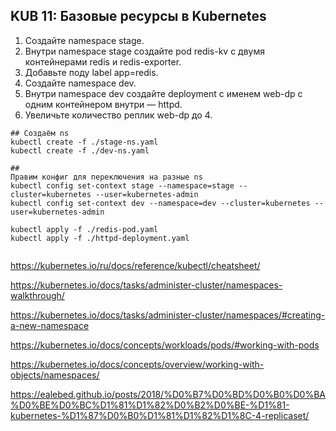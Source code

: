 ## KUB 11: Базовые ресурсы в Kubernetes

1. Создайте namespace stage.
2. Внутри namespace stage создайте pod redis-kv с двумя контейнерами redis и redis-exporter.
3. Добавьте поду label app=redis.
4. Создайте namespace dev.
5. Внутри namespace dev создайте deployment с именем web-dp с одним контейнером внутри — httpd.
6. Увеличьте количество реплик web-dp до 4.

```
## Создаём ns
kubectl create -f ./stage-ns.yaml
kubectl create -f ./dev-ns.yaml

##
Правим конфиг для переключения на разные ns
kubectl config set-context stage --namespace=stage --cluster=kubernetes --user=kubernetes-admin
kubectl config set-context dev --namespace=dev --cluster=kubernetes --user=kubernetes-admin

kubectl apply -f ./redis-pod.yaml
kubectl apply -f ./httpd-deployment.yaml


```

https://kubernetes.io/ru/docs/reference/kubectl/cheatsheet/

https://kubernetes.io/docs/tasks/administer-cluster/namespaces-walkthrough/

https://kubernetes.io/docs/tasks/administer-cluster/namespaces/#creating-a-new-namespace

https://kubernetes.io/docs/concepts/workloads/pods/#working-with-pods

https://kubernetes.io/docs/concepts/overview/working-with-objects/namespaces/

https://ealebed.github.io/posts/2018/%D0%B7%D0%BD%D0%B0%D0%BA%D0%BE%D0%BC%D1%81%D1%82%D0%B2%D0%BE-%D1%81-kubernetes-%D1%87%D0%B0%D1%81%D1%82%D1%8C-4-replicaset/

